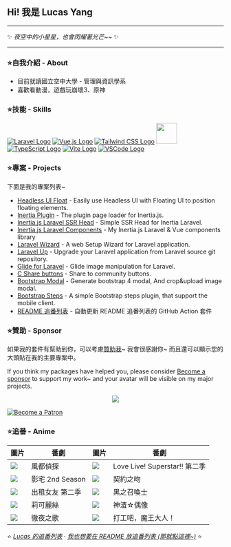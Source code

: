 ## Hi! 我是 Lucas Yang

---

✨ *夜空中的小星星，也會閃耀著光芒~~* ✨

---

### ⭐自我介紹 - About

* 目前就讀國立空中大學 - 管理與資訊學系
* 喜歡看動漫，遊戲玩崩壞3、原神

### ⭐技能 - Skills

[![Laravel Logo](https://skillicons.dev/icons?i=laravel&theme=light)](https://laravel.com/)
[![Vue.js Logo](https://skillicons.dev/icons?i=vue&theme=light)](https://vuejs.org/)
[![Tailwind CSS Logo](https://skillicons.dev/icons?i=tailwind&theme=light)](https://tailwindcss.com/)
<a href="https://inertiajs.com/"><img src="https://lucas-yang.vercel.app/images/inertiajs-logo-rounded.svg" width="48" height="48"></a>
[![TypeScript Logo](https://skillicons.dev/icons?i=ts)](https://www.typescriptlang.org/)
[![Vite Logo](https://skillicons.dev/icons?i=vite&theme=light)](https://vitejs.dev/)
[![VSCode Logo](https://skillicons.dev/icons?i=vscode&theme=light)](https://code.visualstudio.com/)

### ⭐專案 - Projects

下面是我的專案列表~

* [Headless UI Float](https://github.com/ycs77/headlessui-float) - Easily use Headless UI with Floating UI to position floating elements.
* [Inertia Plugin](https://github.com/ycs77/inertia-plugin) - The plugin page loader for Inertia.js.
* [Inertia.js Laravel SSR Head](https://github.com/ycs77/inertia-laravel-ssr-head) - Simple SSR Head for Inertia Laravel.
* [Inertia.js Laravel Components](https://github.com/ycs77/inertia-laravel-components) - My Inertia.js Laravel & Vue components library
* [Laravel Wizard](https://github.com/ycs77/laravel-wizard) - A web Setup Wizard for Laravel application.
* [Laravel Up](https://laravel-up.vercel.app/) - Upgrade your Laravel application from Laravel source git repository.
* [Glide for Laravel](https://github.com/ycs77/laravel-glide) - Glide image manipulation for Laravel.
* [C Share buttons](https://github.com/ycs77/jquery-plugin-c-share) - Share to community buttons.
* [Bootstrap Modal](https://github.com/ycs77/jquery-plugin-bsModal) - Generate bootstrap 4 modal, And crop&upload image modal.
* [Bootstrap Steps](https://github.com/ycs77/bootstrap-steps) - A simple Bootstrap steps plugin, that support the mobile client.
* [README 追番列表](https://github.com/ycs77/readme-anime-list) - 自動更新 README 追番列表的 GitHub Action 套件

### ⭐贊助 - Sponsor

如果我的套件有幫助到你，可以考慮[贊助我](https://www.patreon.com/ycs77)~ 我會很感謝你~ 而且還可以顯示您的大頭貼在我的主要專案中。

If you think my packages have helped you, please consider [Become a sponsor](https://www.patreon.com/ycs77) to support my work~ and your avatar will be visible on my major projects.

<p align="center">
  <a href="https://www.patreon.com/ycs77">
    <img src="https://cdn.jsdelivr.net/gh/ycs77/static/sponsors.svg"/>
  </a>
</p>

<a href="https://www.patreon.com/ycs77">
  <img src="https://c5.patreon.com/external/logo/become_a_patron_button.png" alt="Become a Patron" />
</a>

<br />

### ⭐追番 - Anime

| 圖片 | 番劇 | 圖片 | 番劇 |
| --- | --- | --- | --- |
| ![](https://lain.bgm.tv/pic/cover/g/81/98/332133_PUJQ9.jpg) | 風都偵探 | ![](https://lain.bgm.tv/pic/cover/g/a8/2c/354146_qU41Z.jpg) | Love Live! Superstar!! 第二季 |
| ![](https://lain.bgm.tv/pic/cover/g/df/b7/349084_N5Zvo.jpg) | 影宅 2nd Season | ![](https://lain.bgm.tv/pic/cover/g/25/cd/375817_O7LGk.jpg) | 契約之吻 |
| ![](https://lain.bgm.tv/pic/cover/g/a6/f0/315745_n981m.jpg) | 出租女友 第二季 | ![](https://lain.bgm.tv/pic/cover/g/2e/91/368617_9vIpV.jpg) | 黑之召喚士 |
| ![](https://lain.bgm.tv/pic/cover/g/65/19/364450_xx2zx.jpg) | 莉可麗絲 | ![](https://lain.bgm.tv/pic/cover/g/88/ce/359985_wI8c7.jpg) | 神渣☆偶像 |
| ![](https://lain.bgm.tv/pic/cover/g/dd/cd/356774_zOW55.jpg) | 徹夜之歌 | ![](https://lain.bgm.tv/pic/cover/g/f7/11/330057_wMWZn.jpg) | 打工吧，魔王大人！ |

⭐ *[Lucas 的追番列表](https://bangumi.tv/anime/list/715333/do)* · *[我也想要在 README 放追番列表 (那就點這裡~)](https://github.com/ycs77/readme-anime-list)* ⭐

